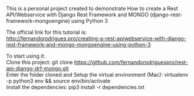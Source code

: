 This is a personal project created to demonstrate How to create a Rest API/Webservice with Django Rest Framework and MONGO (django-rest-framework-mongoengine) using Python 3

The official link for this tutorial is: </br>
http://fernandorodrigues.pro/creating-a-rest-apiwebservice-with-django-rest-framework-and-mongo-mongoengine-using-python-3

To start using it:</br>
Clone this project: git clone https://github.com/fernandorodriguespro/rest-api-django-drf-mongo.git</br>
Enter the folder cloned and Setup the virtual environment (Mac): virtualenv -p python3 env && source env/bin/activate</br>
Install the dependencies: pip3 install -r dependencies.txt


